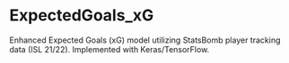 # ExpectedGoals_xG
Enhanced Expected Goals (xG) model utilizing StatsBomb player tracking data (ISL 21/22). Implemented with Keras/TensorFlow.
